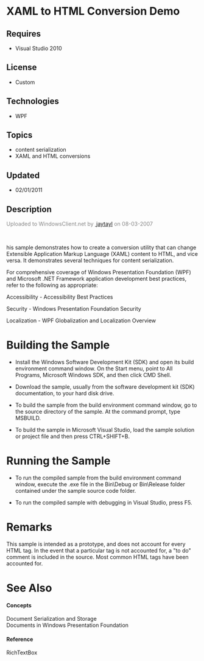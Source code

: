 # XAML to HTML Conversion Demo
## Requires
- Visual Studio 2010
## License
- Custom
## Technologies
- WPF
## Topics
- content serialization
- XAML and HTML conversions
## Updated
- 02/01/2011
## Description

<p><span style="color:#888888">Uploaded to WindowsClient.net by <a href="http://windowsclient.net/members/jaytayl.aspx" target="_blank">
<strong>&nbsp;</strong>jaytayl</a> on 08-03-2007</span></p>
<p>&nbsp;</p>
<div class="introduction">
<p>his sample demonstrates how to create a conversion utility that can change Extensible Application Markup Language (XAML) content to HTML, and vice versa. It demonstrates several techniques for content serialization.</p>
<p>For comprehensive coverage of Windows Presentation Foundation (WPF) and Microsoft .NET Framework application development best practices, refer to the following as appropriate:</p>
<p>Accessibility - <span>Accessibility Best Practices</span></p>
<p>Security - <span>Windows Presentation Foundation Security</span></p>
<p>Localization - <span>WPF Globalization and Localization Overview</span></p>
</div>
<h1 class="heading"><span>Building the Sample</span></h1>
<div class="section" id="sectionSection0">
<ul>
<li>
<p>Install the Windows Software Development Kit (SDK) and open its build environment command window. On the Start menu, point to All Programs, Microsoft Windows SDK, and then click CMD Shell.</p>
</li><li>
<p>Download the sample, usually from the software development kit (SDK) documentation, to your hard disk drive.</p>
</li><li>
<p>To build the sample from the build environment command window, go to the source directory of the sample. At the command prompt, type MSBUILD.</p>
</li><li>
<p>To build the sample in Microsoft Visual Studio, load the sample solution or project file and then press CTRL&#43;SHIFT&#43;B.</p>
</li></ul>
</div>
<h1 class="heading"><span>Running the Sample</span></h1>
<div class="section" id="sectionSection1">
<ul>
<li>
<p>To run the compiled sample from the build environment command window, execute the .exe file in the Bin\Debug or Bin\Release folder contained under the sample source code folder.</p>
</li><li>
<p>To run the compiled sample with debugging in Visual Studio, press F5.</p>
</li></ul>
</div>
<h1 class="heading"><span>Remarks</span></h1>
<div class="section" id="sectionSection2">
<p>This sample is intended as a prototype, and does not account for every HTML tag. In the event that a particular tag is not accounted for, a &quot;to do&quot; comment is included in the source. Most common HTML tags have been accounted for.</p>
</div>
<h1 class="heading"><span>See Also</span></h1>
<div class="section" id="seeAlsoSection">
<h4 class="subHeading">Concepts</h4>
<div class="seeAlsoStyle"><span>Document Serialization and Storage</span></div>
<div class="seeAlsoStyle"><span>Documents in Windows Presentation Foundation</span></div>
<h4 class="subHeading">Reference</h4>
<div class="seeAlsoStyle"><span>RichTextBox</span></div>
</div>
